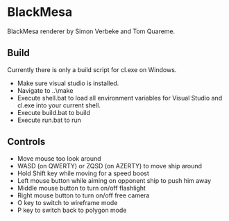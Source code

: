 # BlackMesa

BlackMesa renderer by Simon Verbeke and Tom Quareme.

## Build

Currently there is only a build script for cl.exe on Windows.

- Make sure visual studio is installed.
- Navigate to ..\make
- Execute shell.bat to load all environment variables for Visual Studio and cl.exe into your current shell.
- Execute build.bat to build
- Execute run.bat to run

## Controls
* Move mouse too look around
* WASD (on QWERTY) or ZQSD (on AZERTY) to move ship around
* Hold Shift key while moving for a speed boost
* Left mouse button while aiming on opponent ship to push him away
* Middle mouse button to turn on/off flashlight
* Right mouse button to turn on/off free camera
* O key to switch to wireframe mode
* P key to switch back to polygon mode
